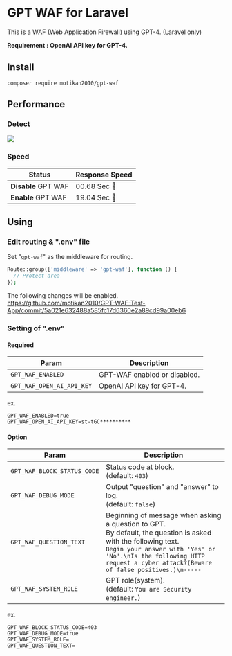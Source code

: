 # GPT WAF for Laravel

This is a WAF (Web Application Firewall) using GPT-4. (Laravel only)

**Requirement : OpenAI API key for GPT-4.**

## Install

```
composer require motikan2010/gpt-waf
```

## Performance

### Detect

![](https://user-images.githubusercontent.com/3177297/235656055-5b5ccd06-c89b-40fc-99b8-9d6a4b727c57.png)

### Speed

| Status | Response Speed |
|-|-|
| **Disable** GPT WAF | 00.68 Sec 🚗 |
| **Enable** GPT WAF | 19.04 Sec 🐢 |

## Using

### Edit routing & ".env" file

Set "`gpt-waf`" as the middleware for routing.

```php
Route::group(['middleware' => 'gpt-waf'], function () {
  // Protect area
});

```

The following changes will be enabled.  
https://github.com/motikan2010/GPT-WAF-Test-App/commit/5a021e632488a585fc17d6360e2a89cd99a00eb6

### Setting of ".env"

#### Required

| Param | Description |
| - | - |
| `GPT_WAF_ENABLED` | GPT-WAF enabled or disabled. |
| `GPT_WAF_OPEN_AI_API_KEY` | OpenAI API key for GPT-4. |

ex.
```
GPT_WAF_ENABLED=true
GPT_WAF_OPEN_AI_API_KEY=st-tGC**********
```

#### Option

| Param | Description |
| - | - |
| `GPT_WAF_BLOCK_STATUS_CODE` | Status code at block.<br>(default: `403`) |
| `GPT_WAF_DEBUG_MODE` | Output "question" and "answer" to log.<br>(default: `false`) |
| `GPT_WAF_QUESTION_TEXT` | Beginning of message when asking a question to GPT.<br>By default, the question is asked with the following text.<br>`Begin your answer with 'Yes' or 'No'.\nIs the following HTTP request a cyber attack?(Beware of false positives.)\n-----` |
| `GPT_WAF_SYSTEM_ROLE` | GPT role(system). <br>(default: `You are Security engineer.`) |

ex.
```
GPT_WAF_BLOCK_STATUS_CODE=403
GPT_WAF_DEBUG_MODE=true
GPT_WAF_SYSTEM_ROLE=
GPT_WAF_QUESTION_TEXT=
```
